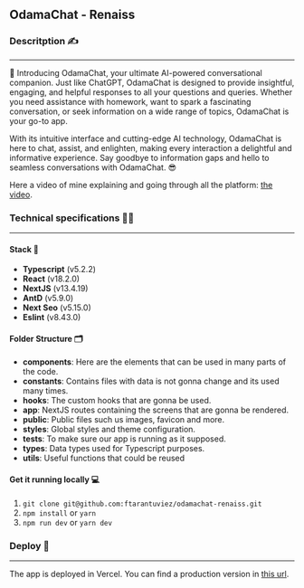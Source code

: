 ## OdamaChat - Renaiss

### Descritption ✍️

---

💬 Introducing OdamaChat, your ultimate AI-powered conversational companion. Just like ChatGPT, OdamaChat is designed to provide insightful, engaging, and helpful responses to all your questions and queries. Whether you need assistance with homework, want to spark a fascinating conversation, or seek information on a wide range of topics, OdamaChat is your go-to app.

With its intuitive interface and cutting-edge AI technology, OdamaChat is here to chat, assist, and enlighten, making every interaction a delightful and informative experience. Say goodbye to information gaps and hello to seamless conversations with OdamaChat. 😎

Here a video of mine explaining and going through all the platform: [the video](https://www.loom.com/share/33896b3df3bb411390edbbe30e9af5f7?sid=b8d93323-f83d-4c77-a812-656277bb75aa).

### Technical specifications 👨‍💻

---

#### Stack 📝

- **Typescript** (v5.2.2)
- **React** (v18.2.0)
- **NextJS** (v13.4.19)
- **AntD** (v5.9.0)
- **Next Seo** (v5.15.0)
- **Eslint** (v8.43.0)

#### Folder Structure 🗂

- **components**: Here are the elements that can be used in many parts of the code.
- **constants**: Contains files with data is not gonna change and its used many times.
- **hooks**: The custom hooks that are gonna be used.
- **app**: NextJS routes containing the screens that are gonna be rendered.
- **public**: Public files such us images, favicon and more.
- **styles**: Global styles and theme configuration.
- **tests**: To make sure our app is running as it supposed.
- **types**: Data types used for Typescript purposes.
- **utils**: Useful functions that could be reused

#### Get it running locally 💻

1. `git clone git@github.com:ftarantuviez/odamachat-renaiss.git`
2. `npm install` or `yarn`
3. `npm run dev` or `yarn dev`

### Deploy 🚀

---

The app is deployed in Vercel.
You can find a production version in [this url](https://odamachat-renaiss.vercel.app/).
